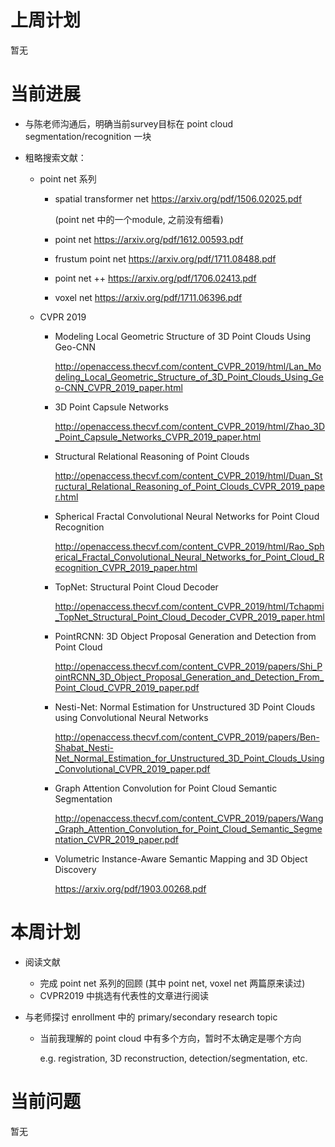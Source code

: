 # 上周计划

暂无

# 当前进展

- 与陈老师沟通后，明确当前survey目标在 point cloud segmentation/recognition 一块

- 粗略搜索文献：

  - point net 系列

    - spatial transformer net https://arxiv.org/pdf/1506.02025.pdf 

      (point net 中的一个module, 之前没有细看)

    - point net https://arxiv.org/pdf/1612.00593.pdf

    - frustum point net https://arxiv.org/pdf/1711.08488.pdf

    - point net ++ https://arxiv.org/pdf/1706.02413.pdf

    - voxel net https://arxiv.org/pdf/1711.06396.pdf

  - CVPR 2019

    - Modeling Local Geometric Structure of 3D Point Clouds Using Geo-CNN 

      http://openaccess.thecvf.com/content_CVPR_2019/html/Lan_Modeling_Local_Geometric_Structure_of_3D_Point_Clouds_Using_Geo-CNN_CVPR_2019_paper.html

    - 3D Point Capsule Networks

      http://openaccess.thecvf.com/content_CVPR_2019/html/Zhao_3D_Point_Capsule_Networks_CVPR_2019_paper.html

    - Structural Relational Reasoning of Point Clouds

      http://openaccess.thecvf.com/content_CVPR_2019/html/Duan_Structural_Relational_Reasoning_of_Point_Clouds_CVPR_2019_paper.html

    - Spherical Fractal Convolutional Neural Networks for Point Cloud Recognition

      http://openaccess.thecvf.com/content_CVPR_2019/html/Rao_Spherical_Fractal_Convolutional_Neural_Networks_for_Point_Cloud_Recognition_CVPR_2019_paper.html

    - TopNet: Structural Point Cloud Decoder

      http://openaccess.thecvf.com/content_CVPR_2019/html/Tchapmi_TopNet_Structural_Point_Cloud_Decoder_CVPR_2019_paper.html

    - PointRCNN: 3D Object Proposal Generation and Detection from Point Cloud

      http://openaccess.thecvf.com/content_CVPR_2019/papers/Shi_PointRCNN_3D_Object_Proposal_Generation_and_Detection_From_Point_Cloud_CVPR_2019_paper.pdf

    - Nesti-Net: Normal Estimation for Unstructured 3D Point Clouds using Convolutional Neural Networks

      http://openaccess.thecvf.com/content_CVPR_2019/papers/Ben-Shabat_Nesti-Net_Normal_Estimation_for_Unstructured_3D_Point_Clouds_Using_Convolutional_CVPR_2019_paper.pdf

    - Graph Attention Convolution for Point Cloud Semantic Segmentation

      http://openaccess.thecvf.com/content_CVPR_2019/papers/Wang_Graph_Attention_Convolution_for_Point_Cloud_Semantic_Segmentation_CVPR_2019_paper.pdf

    - Volumetric Instance-Aware Semantic Mapping and 3D Object Discovery

      https://arxiv.org/pdf/1903.00268.pdf

# 本周计划

- 阅读文献

  - 完成 point net 系列的回顾 (其中 point net, voxel net 两篇原来读过)
  - CVPR2019 中挑选有代表性的文章进行阅读

- 与老师探讨 enrollment 中的 primary/secondary research topic

  - 当前我理解的 point cloud 中有多个方向，暂时不太确定是哪个方向

    e.g. registration, 3D reconstruction, detection/segmentation, etc.

# 当前问题

暂无